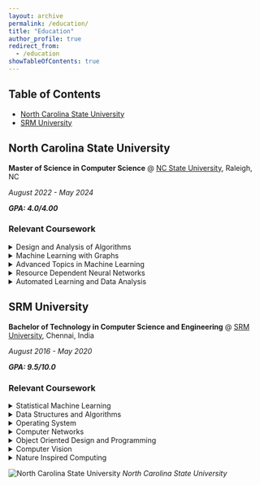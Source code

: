 ```yaml
---
layout: archive
permalink: /education/
title: "Education"
author_profile: true
redirect_from:
  - /education
showTableOfContents: true
---
```

## Table of Contents
- [North Carolina State University](#north-carolina-state-university)
- [SRM University](#srm-university)


## North Carolina State University
**Master of Science in Computer Science**
@ [NC State University](https://www.ncsu.edu/), Raleigh, NC

*August 2022 - May 2024*

***GPA: 4.0/4.00***

### Relevant Coursework
<details>
<summary>Design and Analysis of Algorithms</summary>
Algorithm Design formulations : Anaylysis of Time and Space Compulexity, Divide and Conquer, Greedy Programming, Dynamic Programming, Graphs, Algorithm Theory : NP, Approximate algorithms.
</details>


<details>
<summary>Machine Learning with Graphs</summary>
Basic Graph Theory, Random Walks, Graph Neural Networks, Page Rank, Graph Attention, Graph Sage.
</details>

<details>
<summary>Advanced Topics in Machine Learning</summary>
Deep Learning, Convolutional Neural Networks,  Multi Task Learning, Active Learning, Semi-Superivsed Learning, Federated Learning, Generative Models (Variational Autoencoder, Generative Adversarial Neural Networks, Autoregressive Modelling).
</details>

<details>
<summary>Resource Dependent Neural Networks</summary>
- Basic Deep Learning and Memory/Inference efficient Architectures.
- Knowledge Distillation
- Pruning
- Quantization

</details>

<details>
<summary>Automated Learning and Data Analysis</summary>
  Statistical Machine Learning techniques like Linear Regression, Logistic Regression, Decision Trees, Bootstrapping, Backpropagation
</details>


## SRM University
**Bachelor of Technology in Computer Science and Engineering**
@ [SRM University](https://www.srmist.edu.in/), Chennai, India

*August 2016 - May 2020*

***GPA: 9.5/10.0***

### Relevant Coursework
<details><summary>Statistical Machine Learning</summary></details>
<details><summary>Data Structures and Algorithms</summary></details>
<details><summary>Operating System</summary></details>
<details><summary>Computer Networks</summary></details>
<details><summary>Object Oriented Design and Programming</summary></details>
<details><summary>Computer Vision</summary></details>
<details><summary>Nature Inspired Computing</summary></details>


![North Carolina State University](ncsu.jpg)
*North Carolina State University*

